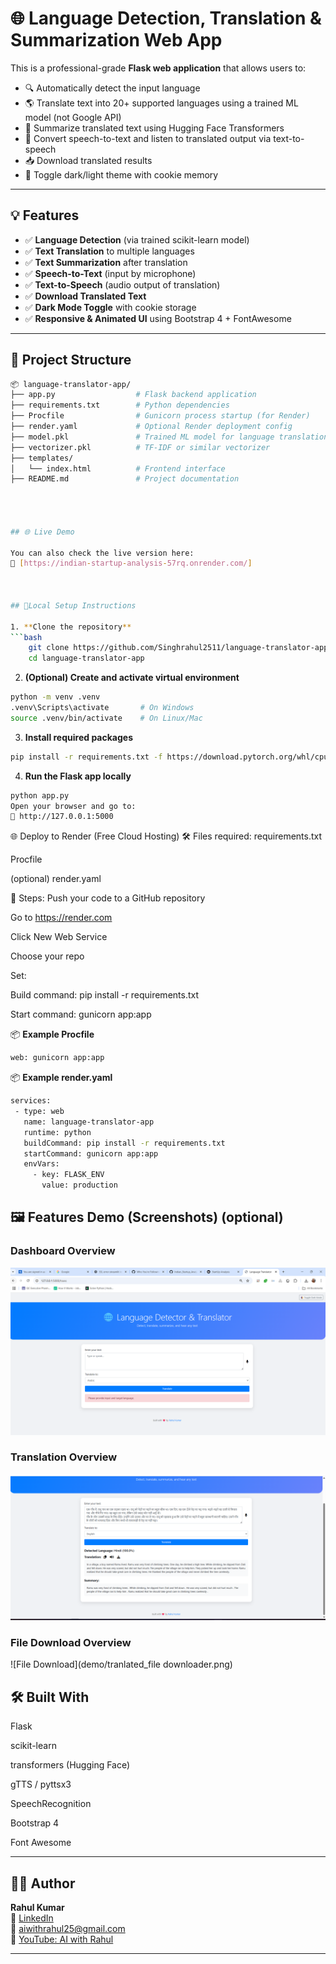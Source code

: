 # 🌐 Language Detection, Translation & Summarization Web App

This is a professional-grade **Flask web application** that allows users to:

- 🔍 Automatically detect the input language
- 🌎 Translate text into 20+ supported languages using a trained ML model (not Google API)
- 🧠 Summarize translated text using Hugging Face Transformers
- 🎤 Convert speech-to-text and listen to translated output via text-to-speech
- 📥 Download translated results
- 🌙 Toggle dark/light theme with cookie memory

---

## 💡 Features

- ✅ **Language Detection** (via trained scikit-learn model)
- ✅ **Text Translation** to multiple languages
- ✅ **Text Summarization** after translation
- ✅ **Speech-to-Text** (input by microphone)
- ✅ **Text-to-Speech** (audio output of translation)
- ✅ **Download Translated Text**
- ✅ **Dark Mode Toggle** with cookie storage
- ✅ **Responsive & Animated UI** using Bootstrap 4 + FontAwesome

---

## 📁 Project Structure

```bash
📦 language-translator-app/
├── app.py                  # Flask backend application
├── requirements.txt        # Python dependencies
├── Procfile                # Gunicorn process startup (for Render)
├── render.yaml             # Optional Render deployment config
├── model.pkl               # Trained ML model for language translation
├── vectorizer.pkl          # TF-IDF or similar vectorizer
├── templates/
│   └── index.html          # Frontend interface
├── README.md               # Project documentation




## 🌐 Live Demo

You can also check the live version here:  
🔗 [https://indian-startup-analysis-57rq.onrender.com/]



## 🚀Local Setup Instructions

1. **Clone the repository**
```bash
    git clone https://github.com/Singhrahul2511/language-translator-app.git
    cd language-translator-app
```

2. **(Optional) Create and activate virtual environment**
 ```bash
python -m venv .venv
.venv\Scripts\activate       # On Windows
source .venv/bin/activate    # On Linux/Mac
```

3. **Install required packages**
 ```bash
pip install -r requirements.txt -f https://download.pytorch.org/whl/cpu/torch_stable.html
```

4. **Run the Flask app locally**
 ```bash
python app.py
Open your browser and go to:
🔗 http://127.0.0.1:5000
```

🌐 Deploy to Render (Free Cloud Hosting)
🛠️ Files required:
requirements.txt

Procfile

(optional) render.yaml

🧭 Steps:
Push your code to a GitHub repository

Go to https://render.com

Click New Web Service

Choose your repo

Set:

Build command: pip install -r requirements.txt

Start command: gunicorn app:app

📦 **Example Procfile**
 ```bash
web: gunicorn app:app
```
📦 **Example render.yaml**
 ```bash
services:
  - type: web
    name: language-translator-app
    runtime: python
    buildCommand: pip install -r requirements.txt
    startCommand: gunicorn app:app
    envVars:
      - key: FLASK_ENV
        value: production

```

## 🖼️ Features Demo (Screenshots) (optional)
### Dashboard Overview
![Language Detection](demo/lang_detect.png)

### Translation Overview
![Translation Result](demo/translation.png)

### File Download Overview
![File Download](demo/tranlated_file downloader.png)


## 🛠️ Built With
Flask

scikit-learn

transformers (Hugging Face)

gTTS / pyttsx3

SpeechRecognition

Bootstrap 4

Font Awesome

---

## 👨‍💻 Author

**Rahul Kumar**  
🔗 [LinkedIn](https://www.linkedin.com/in/rahul-kumar-8ab740268/)  
📧 aiwithrahul25@gmail.com  
🎥 [YouTube: AI with Rahul](https://www.youtube.com/@aiwithrahul25)

---